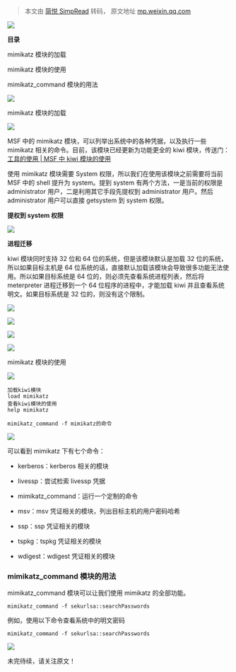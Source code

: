 > 本文由 [简悦 SimpRead](http://ksria.com/simpread/) 转码， 原文地址 [mp.weixin.qq.com](https://mp.weixin.qq.com/s?__biz=MzI2NDQyNzg1OA==&mid=2247485867&idx=1&sn=0214e97984d0f85ae77f51e5b077c63e&chksm=eaad8996ddda0080eb00131f89a16fd429f10046fdb7409f6119497af317c13dc7e1d3fe33e7&scene=21#wechat_redirect)

![](https://mmbiz.qpic.cn/mmbiz_png/b96CibCt70iaZEGn5b7odL7EkjBrdMksVEibGibTd6asp8mHqyWTXzF8lyicCjDicIiaXg5ou90A90vdQK32hfyQaCbpg/640?wx_fmt=png)

**目录**  

mimikatz 模块的加载

mimikatz 模块的使用

mimikatz_command 模块的用法

![](https://mmbiz.qpic.cn/mmbiz_png/Oj9XzC4Q6Br3CXFEvicPTLic76Io2UIksbJ2NFhdntXoQJiabHLIwgC1h2icSMKiazBNwABqtx69svvPaHTWXMbaSdA/640?wx_fmt=png)

mimikatz 模块的加载

![](https://mmbiz.qpic.cn/mmbiz_png/cVtibqxAt4HwxvgJBVrtyGIJFiaUbtJLo9w1bpAbicJc6ibrT2qSicJOwjYbFhUgU8dx5VNgvWSDs8cUIKDh7oIicOcA/640?wx_fmt=png)

MSF 中的 mimikatz 模块，可以列举出系统中的各种凭据，以及执行一些 mimikatz 相关的命令。目前，该模块已经更新为功能更全的 kiwi 模块，传送门：[工具的使用 | MSF 中 kiwi 模块的使用](http://mp.weixin.qq.com/s?__biz=MzI2NDQyNzg1OA==&mid=2247485520&idx=1&sn=afe7ab1dd663bf8dcc9811c840f33614&chksm=eaad886dddda017b5ca9f42ac926ec8abdb42e958561924144f79aad5969c7310bf059e9ba03&scene=21#wechat_redirect)  

使用 mimikatz 模块需要 System 权限，所以我们在使用该模块之前需要将当前 MSF 中的 shell 提升为 system。提到 system 有两个方法，一是当前的权限是 administrator 用户，二是利用其它手段先提权到 administrator 用户。然后 administrator 用户可以直接 getsystem 到 system 权限。

**提权到 system 权限**

![](https://mmbiz.qpic.cn/mmbiz_png/rSyd2cclv2el8IVJb5iaQMuhOH5eb7lm8wTJkns41rPibHloHCOOCcDrKiak9kRcQaNPJvoY8QnB8ne16zKFw6x5A/640?wx_fmt=png)

**进程迁移**

kiwi 模块同时支持 32 位和 64 位的系统，但是该模块默认是加载 32 位的系统，所以如果目标主机是 64 位系统的话，直接默认加载该模块会导致很多功能无法使用。所以如果目标系统是 64 位的，则必须先查看系统进程列表，然后将 meterpreter 进程迁移到一个 64 位程序的进程中，才能加载 kiwi 并且查看系统明文。如果目标系统是 32 位的，则没有这个限制。

![](https://mmbiz.qpic.cn/mmbiz_png/rSyd2cclv2el8IVJb5iaQMuhOH5eb7lm8hXRNXibhibRszVah7XQQEhYQpSmuENbjjxITjuJXD3QhyMBJ9SVyn2Cw/640?wx_fmt=png)

![](https://mmbiz.qpic.cn/mmbiz_png/rSyd2cclv2el8IVJb5iaQMuhOH5eb7lm8I4xOibHLHYJ2WaB9sWQrSiax9UxUrCEeHzxia5AUvv4W4r1zrWobCXUIg/640?wx_fmt=png)

![](https://mmbiz.qpic.cn/mmbiz_png/rSyd2cclv2el8IVJb5iaQMuhOH5eb7lm8VtI01uibsvnKW3NDnYxFWkjCT8Tgib5BXzNdMQDeyia0C0TmTkrULYLYQ/640?wx_fmt=png)

![](https://mmbiz.qpic.cn/mmbiz_png/Oj9XzC4Q6Br3CXFEvicPTLic76Io2UIksbJ2NFhdntXoQJiabHLIwgC1h2icSMKiazBNwABqtx69svvPaHTWXMbaSdA/640?wx_fmt=png)

mimikatz 模块的使用

![](https://mmbiz.qpic.cn/mmbiz_png/cVtibqxAt4HwxvgJBVrtyGIJFiaUbtJLo9w1bpAbicJc6ibrT2qSicJOwjYbFhUgU8dx5VNgvWSDs8cUIKDh7oIicOcA/640?wx_fmt=png)

```
加载kiwi模块
load mimikatz
查看kiwi模块的使用
help mimikatz
```

```
mimikatz_command -f mimikatz的命令
```

![](https://mmbiz.qpic.cn/mmbiz_png/rSyd2cclv2el8IVJb5iaQMuhOH5eb7lm8ia8rs16w9jdNU1RIdn7K9DBaI698yeKTNMGjv5l8fP6gVeNCzHCpdhw/640?wx_fmt=png)

可以看到 mimikatz 下有七个命令：

*   kerberos：kerberos 相关的模块
    
*   livessp：尝试检索 livessp 凭据
    
*   mimikatz_command：运行一个定制的命令
    
*   msv：msv 凭证相关的模块，列出目标主机的用户密码哈希
    
*   ssp：ssp 凭证相关的模块
    
*   tspkg：tspkg 凭证相关的模块
    
*   wdigest：wdigest 凭证相关的模块
    

### mimikatz_command 模块的用法

mimikatz_command 模块可以让我们使用 mimikatz 的全部功能。

```
mimikatz_command -f sekurlsa::searchPasswords
```

例如，使用以下命令查看系统中的明文密码

```
mimikatz_command -f sekurlsa::searchPasswords
```

![](https://mmbiz.qpic.cn/mmbiz_png/rSyd2cclv2el8IVJb5iaQMuhOH5eb7lm84oTsCs9sdK5BhxhpgVKLOUhPzCsZW1iayklfDliae2DZwSeaLYpN0uuw/640?wx_fmt=png)

未完待续，请关注原文！